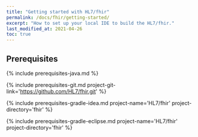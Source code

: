 ```yaml
---
title: "Getting started with HL7/fhir"
permalink: /docs/fhir/getting-started/
excerpt: "How to set up your local IDE to build the HL7/fhir."
last_modified_at: 2021-04-26
toc: true
---
```


## Prerequisites

{% include prerequisites-java.md %}

{% include prerequisites-git.md project-git-link='https://github.com/HL7/fhir.git' %}

{% include prerequisites-gradle-idea.md project-name='HL7/fhir' project-directory='fhir' %}

{% include prerequisites-gradle-eclipse.md project-name='HL7/fhir' project-directory='fhir' %}